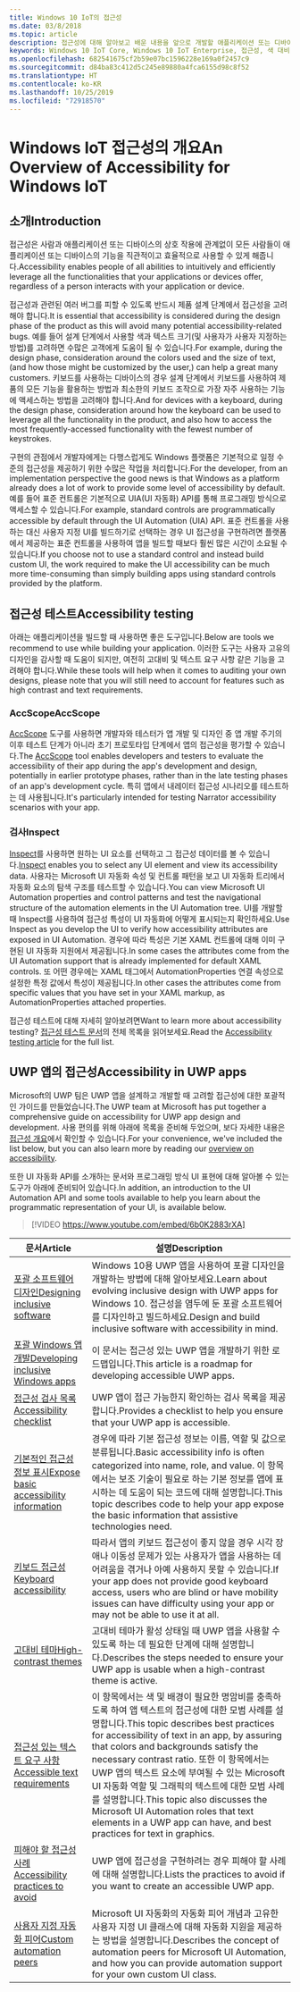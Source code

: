 ```yaml
---
title: Windows 10 IoT의 접근성
ms.date: 03/8/2018
ms.topic: article
description: 접근성에 대해 알아보고 배운 내용을 앞으로 개발할 애플리케이션 또는 디바이스에 적용하는 방법을 살펴보세요.
keywords: Windows 10 IoT Core, Windows 10 IoT Enterprise, 접근성, 색 대비
ms.openlocfilehash: 682541675cf2b59e07bc1596228e169a0f2457c9
ms.sourcegitcommit: d84ba83c412d5c245e89880a4fca6155d98c8f52
ms.translationtype: HT
ms.contentlocale: ko-KR
ms.lasthandoff: 10/25/2019
ms.locfileid: "72918570"
---
```

# <a name="an-overview-of-accessibility-for-windows-iot"></a><span data-ttu-id="f3ca2-104">Windows IoT 접근성의 개요</span><span class="sxs-lookup"><span data-stu-id="f3ca2-104">An Overview of Accessibility for Windows IoT</span></span> 
 
## <a name="introduction"></a><span data-ttu-id="f3ca2-105">소개</span><span class="sxs-lookup"><span data-stu-id="f3ca2-105">Introduction</span></span> 
<span data-ttu-id="f3ca2-106">접근성은 사람과 애플리케이션 또는 디바이스의 상호 작용에 관계없이 모든 사람들이 애플리케이션 또는 디바이스의 기능을 직관적이고 효율적으로 사용할 수 있게 해줍니다.</span><span class="sxs-lookup"><span data-stu-id="f3ca2-106">Accessibility enables people of all abilities to intuitively and efficiently leverage all the functionalities that your applications or devices offer, regardless of a person interacts with your application or device.</span></span> 
 
<span data-ttu-id="f3ca2-107">접근성과 관련된 여러 버그를 피할 수 있도록 반드시 제품 설계 단계에서 접근성을 고려해야 합니다.</span><span class="sxs-lookup"><span data-stu-id="f3ca2-107">It is essential that accessibility is considered during the design phase of the product as this will avoid many potential accessibility-related bugs.</span></span> <span data-ttu-id="f3ca2-108">예를 들어 설계 단계에서 사용할 색과 텍스트 크기(및 사용자가 사용자 지정하는 방법)를 고려하면 수많은 고객에게 도움이 될 수 있습니다.</span><span class="sxs-lookup"><span data-stu-id="f3ca2-108">For example, during the design phase, consideration around the colors used and the size of text, (and how those might be customized by the user,) can help a great many customers.</span></span> <span data-ttu-id="f3ca2-109">키보드를 사용하는 디바이스의 경우 설계 단계에서 키보드를 사용하여 제품의 모든 기능을 활용하는 방법과 최소한의 키보드 조작으로 가장 자주 사용하는 기능에 액세스하는 방법을 고려해야 합니다.</span><span class="sxs-lookup"><span data-stu-id="f3ca2-109">And for devices with a keyboard, during the design phase, consideration around how the keyboard can be used to leverage all the functionality in the product, and also how to access the most frequently-accessed functionality with the fewest number of keystrokes.</span></span>  
 
<span data-ttu-id="f3ca2-110">구현의 관점에서 개발자에게는 다행스럽게도 Windows 플랫폼은 기본적으로 일정 수준의 접근성을 제공하기 위한 수많은 작업을 처리합니다.</span><span class="sxs-lookup"><span data-stu-id="f3ca2-110">For the developer, from an implementation perspective the good news is that Windows as a platform already does a lot of work to provide some level of accessibility by default.</span></span> <span data-ttu-id="f3ca2-111">예를 들어 표준 컨트롤은 기본적으로 UIA(UI 자동화) API를 통해 프로그래밍 방식으로 액세스할 수 있습니다.</span><span class="sxs-lookup"><span data-stu-id="f3ca2-111">For example, standard controls are programmatically accessible by default through the UI Automation (UIA) API.</span></span> <span data-ttu-id="f3ca2-112">표준 컨트롤을 사용하는 대신 사용자 지정 UI를 빌드하기로 선택하는 경우 UI 접근성을 구현하려면 플랫폼에서 제공하는 표준 컨트롤을 사용하여 앱을 빌드할 때보다 훨씬 많은 시간이 소요될 수 있습니다.</span><span class="sxs-lookup"><span data-stu-id="f3ca2-112">If you choose not to use a standard control and instead build custom UI, the work required to make the UI accessibility can be much more time-consuming than simply building apps using standard controls provided by the platform.</span></span> 

## <a name="accessibility-testing"></a><span data-ttu-id="f3ca2-113">접근성 테스트</span><span class="sxs-lookup"><span data-stu-id="f3ca2-113">Accessibility testing</span></span>
<span data-ttu-id="f3ca2-114">아래는 애플리케이션을 빌드할 때 사용하면 좋은 도구입니다.</span><span class="sxs-lookup"><span data-stu-id="f3ca2-114">Below are tools we recommend to use while building your application.</span></span> <span data-ttu-id="f3ca2-115">이러한 도구는 사용자 고유의 디자인을 감사할 때 도움이 되지만, 여전히 고대비 및 텍스트 요구 사항 같은 기능을 고려해야 합니다.</span><span class="sxs-lookup"><span data-stu-id="f3ca2-115">While these tools will help when it comes to auditing your own designs, please note that you will still need to account for features such as high contrast and text requirements.</span></span>

### <a name="accscope"></a><span data-ttu-id="f3ca2-116">AccScope</span><span class="sxs-lookup"><span data-stu-id="f3ca2-116">AccScope</span></span>
<span data-ttu-id="f3ca2-117">[AccScope](https://msdn.microsoft.com/library/windows/desktop/Dn433239) 도구를 사용하면 개발자와 테스터가 앱 개발 및 디자인 중 앱 개발 주기의 이후 테스트 단계가 아니라 초기 프로토타입 단계에서 앱의 접근성을 평가할 수 있습니다.</span><span class="sxs-lookup"><span data-stu-id="f3ca2-117">The [AccScope](https://msdn.microsoft.com/library/windows/desktop/Dn433239) tool enables developers and testers to evaluate the accessibility of their app during the app's development and design, potentially in earlier prototype phases, rather than in the late testing phases of an app's development cycle.</span></span> <span data-ttu-id="f3ca2-118">특히 앱에서 내레이터 접근성 시나리오를 테스트하는 데 사용됩니다.</span><span class="sxs-lookup"><span data-stu-id="f3ca2-118">It's particularly intended for testing Narrator accessibility scenarios with your app.</span></span>

### <a name="inspect"></a><span data-ttu-id="f3ca2-119">검사</span><span class="sxs-lookup"><span data-stu-id="f3ca2-119">Inspect</span></span>
<span data-ttu-id="f3ca2-120">[Inspect](https://msdn.microsoft.com/library/windows/desktop/Dd318521)를 사용하면 원하는 UI 요소를 선택하고 그 접근성 데이터를 볼 수 있습니다.</span><span class="sxs-lookup"><span data-stu-id="f3ca2-120">[Inspect](https://msdn.microsoft.com/library/windows/desktop/Dd318521) enables you to select any UI element and view its accessibility data.</span></span> <span data-ttu-id="f3ca2-121">사용자는 Microsoft UI 자동화 속성 및 컨트롤 패턴을 보고 UI 자동화 트리에서 자동화 요소의 탐색 구조를 테스트할 수 있습니다.</span><span class="sxs-lookup"><span data-stu-id="f3ca2-121">You can view Microsoft UI Automation properties and control patterns and test the navigational structure of the automation elements in the UI Automation tree.</span></span> <span data-ttu-id="f3ca2-122">UI를 개발할 때 Inspect를 사용하여 접근성 특성이 UI 자동화에 어떻게 표시되는지 확인하세요.</span><span class="sxs-lookup"><span data-stu-id="f3ca2-122">Use Inspect as you develop the UI to verify how accessibility attributes are exposed in UI Automation.</span></span> <span data-ttu-id="f3ca2-123">경우에 따라 특성은 기본 XAML 컨트롤에 대해 이미 구현된 UI 자동화 지원에서 제공됩니다.</span><span class="sxs-lookup"><span data-stu-id="f3ca2-123">In some cases the attributes come from the UI Automation support that is already implemented for default XAML controls.</span></span> <span data-ttu-id="f3ca2-124">또 어떤 경우에는 XAML 태그에서 AutomationProperties 연결 속성으로 설정한 특정 값에서 특성이 제공됩니다.</span><span class="sxs-lookup"><span data-stu-id="f3ca2-124">In other cases the attributes come from specific values that you have set in your XAML markup, as AutomationProperties attached properties.</span></span>

<span data-ttu-id="f3ca2-125">접근성 테스트에 대해 자세히 알아보려면</span><span class="sxs-lookup"><span data-stu-id="f3ca2-125">Want to learn more about accessibility testing?</span></span> <span data-ttu-id="f3ca2-126">[접근성 테스트 문서](https://docs.microsoft.com/windows/uwp/design/accessibility/accessibility-testing#inspect)의 전체 목록을 읽어보세요.</span><span class="sxs-lookup"><span data-stu-id="f3ca2-126">Read the [Accessibility testing article](https://docs.microsoft.com/windows/uwp/design/accessibility/accessibility-testing#inspect) for the full list.</span></span>
 
 
## <a name="accessibility-in-uwp-apps"></a><span data-ttu-id="f3ca2-127">UWP 앱의 접근성</span><span class="sxs-lookup"><span data-stu-id="f3ca2-127">Accessibility in UWP apps</span></span> 
<span data-ttu-id="f3ca2-128">Microsoft의 UWP 팀은 UWP 앱을 설계하고 개발할 때 고려할 접근성에 대한 포괄적인 가이드를 만들었습니다.</span><span class="sxs-lookup"><span data-stu-id="f3ca2-128">The UWP team at Microsoft has put together a comprehensive guide on accessibility for UWP app design and development.</span></span> <span data-ttu-id="f3ca2-129">사용 편의를 위해 아래에 목록을 준비해 두었으며, 보다 자세한 내용은 [접근성 개요](https://docs.microsoft.com/windows/uwp/design/accessibility/accessibility-overview)에서 확인할 수 있습니다.</span><span class="sxs-lookup"><span data-stu-id="f3ca2-129">For your convenience, we've included the list below, but you can also learn more by reading our [overview on accessibility](https://docs.microsoft.com/windows/uwp/design/accessibility/accessibility-overview).</span></span> 
 
<span data-ttu-id="f3ca2-130">또한 UI 자동화 API를 소개하는 문서와 프로그래밍 방식 UI 표현에 대해 알아볼 수 있는 도구가 아래에 준비되어 있습니다.</span><span class="sxs-lookup"><span data-stu-id="f3ca2-130">In addition, an introduction to the UI Automation API and some tools available to help you learn about the programmatic representation of your UI, is available below.</span></span> 
 
> [!VIDEO https://www.youtube.com/embed/6b0K2883rXA]

 
| <span data-ttu-id="f3ca2-131">문서</span><span class="sxs-lookup"><span data-stu-id="f3ca2-131">Article</span></span> | <span data-ttu-id="f3ca2-132">설명</span><span class="sxs-lookup"><span data-stu-id="f3ca2-132">Description</span></span> | 
|---------|-------------| 
| [<span data-ttu-id="f3ca2-133">포괄 소프트웨어 디자인</span><span class="sxs-lookup"><span data-stu-id="f3ca2-133">Designing inclusive software</span></span>](https://docs.microsoft.com/windows/uwp/design/accessibility/designing-inclusive-software) | <span data-ttu-id="f3ca2-134">Windows 10용 UWP 앱을 사용하여 포괄 디자인을 개발하는 방법에 대해 알아보세요.</span><span class="sxs-lookup"><span data-stu-id="f3ca2-134">Learn about evolving inclusive design with UWP apps for Windows 10.</span></span>  <span data-ttu-id="f3ca2-135">접근성을 염두에 둔 포괄 소프트웨어를 디자인하고 빌드하세요.</span><span class="sxs-lookup"><span data-stu-id="f3ca2-135">Design and build inclusive software with accessibility in mind.</span></span> | 
| [<span data-ttu-id="f3ca2-136">포괄 Windows 앱 개발</span><span class="sxs-lookup"><span data-stu-id="f3ca2-136">Developing inclusive Windows apps</span></span>](https://docs.microsoft.com/windows/uwp/design/accessibility/developing-inclusive-windows-apps) | <span data-ttu-id="f3ca2-137">이 문서는 접근성 있는 UWP 앱을 개발하기 위한 로드맵입니다.</span><span class="sxs-lookup"><span data-stu-id="f3ca2-137">This article is a roadmap for developing accessible UWP apps.</span></span> | 
| [<span data-ttu-id="f3ca2-138">접근성 검사 목록</span><span class="sxs-lookup"><span data-stu-id="f3ca2-138">Accessibility checklist</span></span>](https://docs.microsoft.com/windows/uwp/design/accessibility/accessibility-checklist) | <span data-ttu-id="f3ca2-139">UWP 앱이 접근 가능한지 확인하는 검사 목록을 제공합니다.</span><span class="sxs-lookup"><span data-stu-id="f3ca2-139">Provides a checklist to help you ensure that your UWP app is accessible.</span></span> | 
| [<span data-ttu-id="f3ca2-140">기본적인 접근성 정보 표시</span><span class="sxs-lookup"><span data-stu-id="f3ca2-140">Expose basic accessibility information</span></span>](https://docs.microsoft.com/windows/uwp/design/accessibility/basic-accessibility-information) | <span data-ttu-id="f3ca2-141">경우에 따라 기본 접근성 정보는 이름, 역할 및 값으로 분류됩니다.</span><span class="sxs-lookup"><span data-stu-id="f3ca2-141">Basic accessibility info is often categorized into name, role, and value.</span></span> <span data-ttu-id="f3ca2-142">이 항목에서는 보조 기술이 필요로 하는 기본 정보를 앱에 표시하는 데 도움이 되는 코드에 대해 설명합니다.</span><span class="sxs-lookup"><span data-stu-id="f3ca2-142">This topic describes code to help your app expose the basic information that assistive technologies need.</span></span> | 
| [<span data-ttu-id="f3ca2-143">키보드 접근성</span><span class="sxs-lookup"><span data-stu-id="f3ca2-143">Keyboard accessibility</span></span>](https://docs.microsoft.com/windows/uwp/design/accessibility/keyboard-accessibility) | <span data-ttu-id="f3ca2-144">따라서 앱의 키보드 접근성이 좋지 않을 경우 시각 장애나 이동성 문제가 있는 사용자가 앱을 사용하는 데 어려움을 겪거나 아예 사용하지 못할 수 있습니다.</span><span class="sxs-lookup"><span data-stu-id="f3ca2-144">If your app does not provide good keyboard access, users who are blind or have mobility issues can have difficulty using your app or may not be able to use it at all.</span></span> | 
| [<span data-ttu-id="f3ca2-145">고대비 테마</span><span class="sxs-lookup"><span data-stu-id="f3ca2-145">High-contrast themes</span></span>](https://docs.microsoft.com/windows/uwp/design/accessibility/high-contrast-themes) | <span data-ttu-id="f3ca2-146">고대비 테마가 활성 상태일 때 UWP 앱을 사용할 수 있도록 하는 데 필요한 단계에 대해 설명합니다.</span><span class="sxs-lookup"><span data-stu-id="f3ca2-146">Describes the steps needed to ensure your UWP app is usable when a high-contrast theme is active.</span></span> | 
| [<span data-ttu-id="f3ca2-147">접근성 있는 텍스트 요구 사항</span><span class="sxs-lookup"><span data-stu-id="f3ca2-147">Accessible text requirements</span></span>](https://docs.microsoft.com/windows/uwp/design/accessibility/accessible-text-requirements) | <span data-ttu-id="f3ca2-148">이 항목에서는 색 및 배경이 필요한 명암비를 충족하도록 하여 앱 텍스트의 접근성에 대한 모범 사례를 설명합니다.</span><span class="sxs-lookup"><span data-stu-id="f3ca2-148">This topic describes best practices for accessibility of text in an app, by assuring that colors and backgrounds satisfy the necessary contrast ratio.</span></span> <span data-ttu-id="f3ca2-149">또한 이 항목에서는 UWP 앱의 텍스트 요소에 부여될 수 있는 Microsoft UI 자동화 역할 및 그래픽의 텍스트에 대한 모범 사례를 설명합니다.</span><span class="sxs-lookup"><span data-stu-id="f3ca2-149">This topic also discusses the Microsoft UI Automation roles that text elements in a UWP app can have, and best practices for text in graphics.</span></span> | 
| [<span data-ttu-id="f3ca2-150">피해야 할 접근성 사례</span><span class="sxs-lookup"><span data-stu-id="f3ca2-150">Accessibility practices to avoid</span></span>](https://docs.microsoft.com/windows/uwp/design/accessibility/practices-to-avoid) | <span data-ttu-id="f3ca2-151">UWP 앱에 접근성을 구현하려는 경우 피해야 할 사례에 대해 설명합니다.</span><span class="sxs-lookup"><span data-stu-id="f3ca2-151">Lists the practices to avoid if you want to create an accessible UWP app.</span></span> | 
| [<span data-ttu-id="f3ca2-152">사용자 지정 자동화 피어</span><span class="sxs-lookup"><span data-stu-id="f3ca2-152">Custom automation peers</span></span>](https://docs.microsoft.com/windows/uwp/design/accessibility/custom-automation-peers) | <span data-ttu-id="f3ca2-153">Microsoft UI 자동화의 자동화 피어 개념과 고유한 사용자 지정 UI 클래스에 대해 자동화 지원을 제공하는 방법을 설명합니다.</span><span class="sxs-lookup"><span data-stu-id="f3ca2-153">Describes the concept of automation peers for Microsoft UI Automation, and how you can provide automation support for your own custom UI class.</span></span> | 
 
